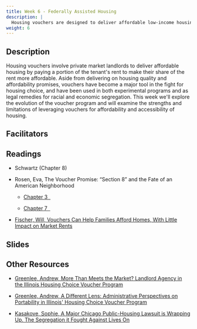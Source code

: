 ```yaml
---
title: Week 6 - Federally Assisted Housing
description: |
  Housing vouchers are designed to deliver affordable low-income housing by partnering with private market landlords. When and where do they deliver?
weight: 6
---
```

## Description

Housing vouchers involve private market landlords to deliver affordable housing by paying a portion of the tenant's rent to make their share of the rent more affordable. Aside from delivering on housing quality and affordability promises, vouchers have become a major tool in the fight for housing choice, and have been used in both experimental programs and as legal remedies for racial and economic segregation. This week we'll explore the evolution of the voucher program and will examine the strengths and limitations of leveraging vouchers for affordability and accessibility of housing.

## Facilitators
## Readings
* Schwartz (Chapter 8)

* Rosen, Eva, The Voucher Promise: “Section 8” and the Fate of an American Neighborhood

  - [Chapter 3 &nbsp;<i class="fas fa-cloud-download-alt"></i>](https://uofi.box.com/s/x74p8dr4yzqqfam5b0werwa9hilbm6ux)
  
  - [Chapter 7 &nbsp;<i class="fas fa-cloud-download-alt"></i>](https://uofi.box.com/s/yd0b4wwbbfs1qpkb226f1ljo7h5fiocw)

* [Fischer, Will, Vouchers Can Help Families Afford Homes, With Little Impact on Market Rents](https://www.cbpp.org/research/housing/vouchers-can-help-families-afford-homes-with-little-impact-on-market-rents?utm_source=Housing+Policy+News&utm_campaign=e5f4749826-EMAIL_CAMPAIGN_2019_09_20_06_59_COPY_01&utm_medium=email&utm_term=0_8fdffd50b8-e5f4749826-110885553)

## Slides

## Other Resources

* [Greenlee, Andrew, More Than Meets the Market? Landlord Agency in the Illinois Housing Choice Voucher Program](https://www.tandfonline.com/doi/full/10.1080/10511482.2014.913649)

* [Greenlee, Andrew, A Different Lens: Administrative Perspectives on Portability in Illinois' Housing Choice Voucher Program](https://www.tandfonline.com/doi/full/10.1080/10511482.2011.591409)

* [Kasakove, Sophie, A Major Chicago Public-Housing Lawsuit is Wrapping Up. The Segregation it Fought Against Lives On](https://uofi.box.com/s/zrruoiuje09a90sysjvlbc1r5hxal0wg)